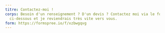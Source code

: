 ```yaml
---
titre: Contactez-moi !
corps: Besoin d'un renseignement ? D'un devis ? Contactez moi via le formulaire
  ci-dessous et je reviendrais très vite vers vous.
form: https://formspree.io/f/xzbwgqvg
---
```

